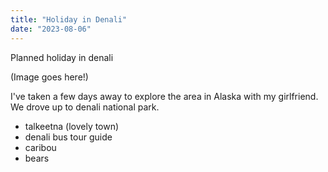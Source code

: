 ```yaml
---
title: "Holiday in Denali"
date: "2023-08-06"
---
```


Planned holiday in denali

(Image goes here!)

I've taken a few days away to explore the area in Alaska with my girlfriend. We drove up to denali national park.

- talkeetna (lovely town)
- denali bus tour guide
- caribou
- bears
